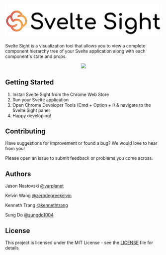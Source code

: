 <img src="/extension/assets/ss-gh.png" />

Svelte Sight is a visualization tool that allows you to view a complete component hierarchy tree of your Svelte application along with each component's state and props.

<p align="center">
  <img src="/extension/assets/demonstration1.gif">
</p>

## Getting Started

1. Install Svelte Sight from the Chrome Web Store
2. Run your Svelte application 
3. Open Chrome Developer Tools (Cmd + Option + I) & navigate to the Svelte Sight panel
4. Happy developing!

## Contributing

Have suggestions for improvement or found a bug? We would love to hear from you!

Please open an issue to submit feedback or problems you come across.

## Authors

Jason Nastovski [@varplanet](https://github.com/varplanet)

Kelvin Wang [@zerodegreekelvin](https://github.com/zerodegreekelvin)

Kenneth Trang [@kennethtrang](https://github.com/kennethtrang)

Sung Do [@sungdo1004](https://github.com/sungdo1004)

## License

This project is licensed under the MIT License - see the [LICENSE](LICENSE) file for details